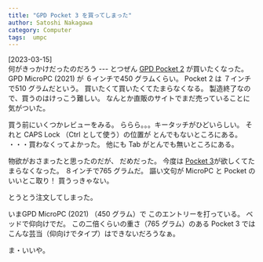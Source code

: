 ```yaml
---
title: "GPD Pocket 3 を買ってしまった"
author: Satoshi Nakagawa
category: Computer
tags:  umpc
---
```


[2023-03-15]  
 何がきっかけだったのだろう ---
とつぜん
[GPD Pocket 2](https://gpd-direct.jp/pages/gpd-pocket2-2021ver)
が買いたくなった。
GPD MicroPC (2021) が ６インチで450 グラムくらい。
Pocket 2 は ７インチで510 グラムだという。
買いたくて買いたくてたまらなくなる。
製造終了なので、買うのはけっこう難しい。
なんとか直販のサイトでまだ売っていることに気がついた。

 買う前にいくつかレビューをみる。
ららら。。。キータッチがひどいらしい。
それと CAPS Lock （Ctrl として使う）の位置が
とんでもないところにある。
・・・買わなくってよかった。
他にも Tab がとんでも無いところにある。

 物欲がおさまったと思ったのだが、
だめだった。
今度は
[Pocket 3](https://gpd-direct.jp/pages/gpd-pocket3)が欲しくてたまらなくなった。
８インチで765 グラムだ。
謳い文句が MicroPC と Pocket のいいとこ取り！
買うっきゃない。

 とうとう注文してしまった。

 いまGPD MicroPC (2021) （450 グラム）で
このエントリーを打っている。
ベッドで仰向けでだ。
この二倍くらいの重さ（765 グラム）のある Pocket 3 では
こんな芸当（仰向けでタイプ）はできないだろうなぁ。

 ま・いいや。

